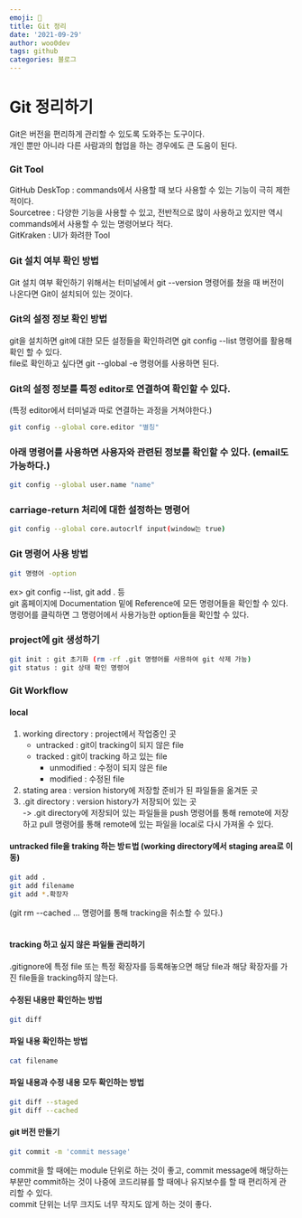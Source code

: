 ```yaml
---
emoji: 🐻
title: Git 정리
date: '2021-09-29'
author: woo0dev
tags: github
categories: 블로그
---
```


# Git 정리하기


Git은 버전을 편리하게 관리할 수 있도록 도와주는 도구이다.  
개인 뿐만 아니라 다른 사람과의 협업을 하는 경우에도 큰 도움이 된다.

### Git Tool
GitHub DeskTop : commands에서 사용할 때 보다 사용할 수 있는 기능이 극히 제한적이다.  
Sourcetree : 다양한 기능을 사용할 수 있고, 전반적으로 많이 사용하고 있지만 역시 commands에서 사용할 수 있는 명령어보다 적다.  
GitKraken : UI가 화려한 Tool  

### Git 설치 여부 확인 방법
Git 설치 여부 확인하기 위해서는 터미널에서 git --version 명령어를 쳤을 때 버전이 나온다면 Git이 설치되어 있는 것이다.

### Git의 설정 정보 확인 방법
git을 설치하면 git에 대한 모든 설정들을 확인하려면 git config --list 명령어를 활용해 확인 할 수 있다.  
file로 확인하고 싶다면 git --global -e 명령어를 사용하면 된다.

### Git의 설정 정보를 특정 editor로 연결하여 확인할 수 있다.
(특정 editor에서 터미널과 따로 연결하는 과정을 거쳐야한다.)
```bash
git config --global core.editor "별칭"
```
### 아래 명령어를 사용하면 사용자와 관련된 정보를 확인할 수 있다. (email도 가능하다.)
```bash
git config --global user.name "name"
```
### carriage-return 처리에 대한 설정하는 명령어
```bash
git config --global core.autocrlf input(window는 true)
```
### Git 명령어 사용 방법
```bash
git 명령어 -option  
```
ex> git config --list, git add . 등  
git 홈페이지에 Documentation 밑에 Reference에 모든 명령어들을 확인할 수 있다.  
명령어를 클릭하면 그 명령어에서 사용가능한 option들을 확인할 수 있다.  

### project에 git 생성하기
```bash
git init : git 초기화 (rm -rf .git 명령어를 사용하여 git 삭제 가능)  
git status : git 상태 확인 명령어  
```

### Git Workflow
#### local
1. working directory : project에서 작업중인 곳  
    - untracked : git이 tracking이 되지 않은 file
    - tracked : git이 tracking 하고 있는 file
        - unmodified : 수정이 되지 않은 file 
        - modified : 수정된 file
2. stating area : version history에 저장할 준비가 된 파일들을 옮겨둔 곳
3. .git directory : version history가 저장되어 있는 곳  
-> .git directory에 저장되어 있는 파일들을 push 명령어를 통해 remote에 저장하고 pull 명령어를 통해 remote에 있는 파일을 local로 다시 가져올 수 있다.  

#### untracked file을 traking 하는 방ㅌ법 (working directory에서 staging area로 이동)
```bash
git add .
git add filename
git add *.확장자
```
(git rm --cached <file>... 명령어를 통해 tracking을 취소할 수 있다.)
<br/><br/>
#### tracking 하고 싶지 않은 파일들 관리하기
.gitignore에 특정 file 또는 특정 확장자를 등록해놓으면 해당 file과 해당 확장자를 가진 file들을 tracking하지 않는다.

#### 수정된 내용만 확인하는 방법
```bash
git diff
```

#### 파일 내용 확인하는 방법
```bash
cat filename
```

#### 파일 내용과 수정 내용 모두 확인하는 방법
```bash
git diff --staged
git diff --cached
```

#### git 버전 만들기
```bash
git commit -m 'commit message'
```
commit을 할 때에는 module 단위로 하는 것이 좋고, commit message에 해당하는 부분만 commit하는 것이 나중에 코드리뷰를 할 때에나 유지보수를 할 때 편리하게 관리할 수 있다.  
commit 단위는 너무 크지도 너무 작지도 않게 하는 것이 좋다.